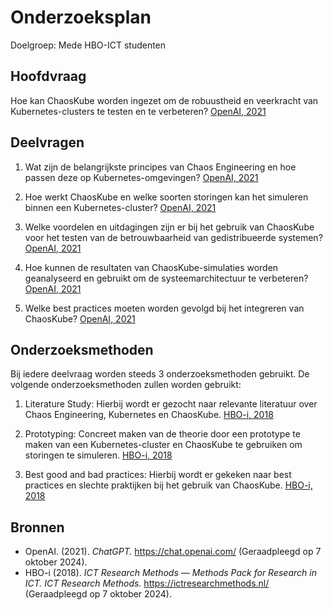 # Onderzoeksplan

Doelgroep: Mede HBO-ICT studenten

## Hoofdvraag

Hoe kan ChaosKube worden ingezet om de robuustheid en veerkracht van Kubernetes-clusters te testen en te verbeteren? [OpenAI, 2021](https://chat.openai.com/)

## Deelvragen

1. Wat zijn de belangrijkste principes van Chaos Engineering en hoe passen deze op Kubernetes-omgevingen? [OpenAI, 2021](https://chat.openai.com/)

2. Hoe werkt ChaosKube en welke soorten storingen kan het simuleren binnen een Kubernetes-cluster? [OpenAI, 2021](https://chat.openai.com/)

3. Welke voordelen en uitdagingen zijn er bij het gebruik van ChaosKube voor het testen van de betrouwbaarheid van gedistribueerde systemen? [OpenAI, 2021](https://chat.openai.com/)

4. Hoe kunnen de resultaten van ChaosKube-simulaties worden geanalyseerd en gebruikt om de systeemarchitectuur te verbeteren? [OpenAI, 2021](https://chat.openai.com/)

5. Welke best practices moeten worden gevolgd bij het integreren van ChaosKube? [OpenAI, 2021](https://chat.openai.com/)

## Onderzoeksmethoden

Bij iedere deelvraag worden steeds 3 onderzoeksmethoden gebruikt. De volgende onderzoeksmethoden zullen worden gebruikt:

1. Literature Study: Hierbij wordt er gezocht naar relevante literatuur over Chaos Engineering, Kubernetes en ChaosKube. [HBO-i, 2018](https://ictresearchmethods.nl/)

2. Prototyping: Concreet maken van de theorie door een prototype te maken van een Kubernetes-cluster en ChaosKube te gebruiken om storingen te simuleren. [HBO-i, 2018](https://ictresearchmethods.nl/)

3. Best good and bad practices: Hierbij wordt er gekeken naar best practices en slechte praktijken bij het gebruik van ChaosKube. [HBO-i, 2018](https://ictresearchmethods.nl/)

## Bronnen

- OpenAI. (2021). *ChatGPT.* <https://chat.openai.com/> (Geraadpleegd op 7 oktober 2024).
- HBO-i (2018). *ICT Research Methods — Methods Pack for Research in ICT. ICT Research Methods.* <https://ictresearchmethods.nl/> (Geraadpleegd op 7 oktober 2024).
